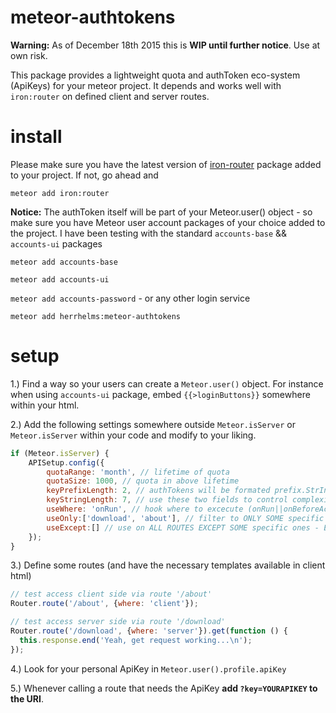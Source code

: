 # meteor-authtokens

**Warning:** As of December 18th 2015 this is **WIP until further notice**. Use at own risk.

This package provides a lightweight quota and authToken eco-system (ApiKeys) for your meteor project.
It depends and works well with `iron:router` on defined client and server routes.

# install
Please make sure you have the latest version of [iron-router](https://github.com/EventedMind/iron-router) package added to your project.
If not, go ahead and

`meteor add iron:router`

**Notice:** The authToken itself will be part of your Meteor.user() object - so make sure you have Meteor user account packages of your choice added to the project.
I have been testing with the standard `accounts-base` && `accounts-ui` packages

`meteor add accounts-base`

`meteor add accounts-ui`

`meteor add accounts-password` - or any other login service

`meteor add herrhelms:meteor-authtokens`

# setup
1.) Find a way so your users can create a `Meteor.user()` object. For instance when using `accounts-ui` package, embed `{{>loginButtons}}` somewhere within your html.

2.) Add the following settings somewhere outside `Meteor.isServer` or `Meteor.isServer` within your code and modify to your liking.

```js
if (Meteor.isServer) {
	APISetup.config({
		quotaRange: 'month', // lifetime of quota
		quotaSize: 1000, // quota in above lifetime
		keyPrefixLength: 2, // authTokens will be formated prefix.StrInG (ny.ASe24sa)
		keyStringLength: 7, // use these two fields to control complexity of authTokens
		useWhere: 'onRun', // hook where to excecute (onRun||onBeforeAction||onAfterAction||onRerun)
		useOnly:['download', 'about'], // filter to ONLY SOME specific route(s)
		useExcept:[] // use on ALL ROUTES EXCEPT SOME specific ones - EXCEPT will override ONLY(!)
	});
}
```

3.) Define some routes (and have the necessary templates available in client html)

```js
// test access client side via route '/about'
Router.route('/about', {where: 'client'});

// test access server side via route '/download'
Router.route('/download', {where: 'server'}).get(function () {
  this.response.end('Yeah, get request working...\n');
});
```

4.) Look for your personal ApiKey in `Meteor.user().profile.apiKey`

5.) Whenever calling a route that needs the ApiKey **add `?key=YOURAPIKEY` to the URI**.
